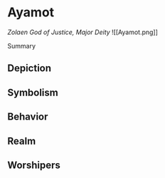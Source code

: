 # Ayamot
*Zolaen God of Justice, Major Deity*
![[Ayamot.png]]

Summary

## Depiction

## Symbolism

## Behavior

## Realm

## Worshipers
